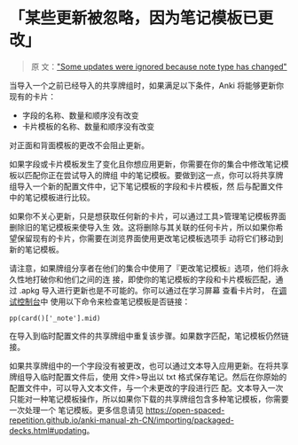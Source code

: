 # 「某些更新被忽略，因为笔记模板已更改」

> 原
> 文：["Some updates were ignored because note type has changed"](https://faqs.ankiweb.net/some-updates-were-ignored-because-the-note-type-has-changed.html)

当导入一个之前已经导入的共享牌组时，如果满足以下条件，Anki 将能够更新你现有的卡片：

- 字段的名称、数量和顺序没有改变
- 卡片模板的名称、数量和顺序没有改变

对正面和背面模板的更改不会阻止更新。

如果字段或卡片模板发生了变化且你想应用更新，你需要在你的集合中修改笔记模板以匹配你正在尝试导入的牌组
中的笔记模板。要做到这一点，你可以将共享牌组导入一个新的配置文件中，记下笔记模板的字段和卡片模板，然
后与配置文件中的笔记模板进行比较。

如果你不关心更新，只是想获取任何新的卡片，可以通过工具>管理笔记模板界面删除旧的笔记模板来使导入生
效。这将删除与其关联的任何卡片，所以如果你希望保留现有的卡片，你需要在浏览界面使用更改笔记模板选项手
动将它们移动到新的笔记模板。

请注意，如果牌组分享者在他们的集合中使用了『更改笔记模板』选项，他们将永久性地打破你和他们之间的连
接，即使你的笔记模板的字段和卡片模板匹配，通过 .apkg 导入进行更新也是不可能的。你可以通过在学习屏幕
查看卡片时，
在[调试控制台](https://open-spaced-repetition.github.io/anki-manual-zh-CN/misc.html#debug-console)中
使用以下命令来检查笔记模板是否链接：

```
pp(card()['_note'].mid)
```

在导入到临时配置文件的共享牌组中重复该步骤。如果数字匹配，笔记模板仍然链接。

如果共享牌组中的一个字段没有被更改，也可以通过文本导入应用更新。在将共享牌组导入临时配置文件后，使用
文件>导出以 txt 格式保存笔记。然后在你原始的配置文件中，可以导入文本文件，与一个未更改的字段进行匹
配。文本导入一次只能对一种笔记模板操作，所以如果你下载的共享牌组包含多种笔记模板，你需要一次处理一个
笔记模板。更多信息请见
<https://open-spaced-repetition.github.io/anki-manual-zh-CN/importing/packaged-decks.html#updating>。

